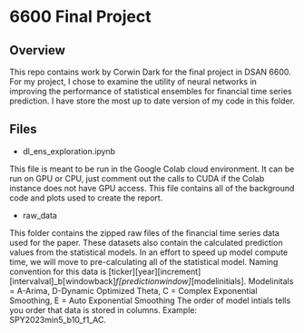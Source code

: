 # 6600 Final Project

## Overview

This repo contains work by Corwin Dark for the final project in DSAN 6600. For my project, I chose to examine the utility of neural networks in improving the performance of statistical ensembles for financial time series prediction. I have store the most up to date version of my code in this folder.

## Files

-  dl_ens_exploration.ipynb

This file is meant to be run in the Google Colab cloud environment. It can be run on GPU or CPU, just comment out the calls to CUDA if the Colab instance does not have GPU access. This file contains all of the background code and plots used to create the report.

-  raw_data
  
This folder contains the zipped raw files of the financial time series data used for the paper. These datasets also contain the calculated prediction values from the statistical models. In an effort to speed up model compute time, we will move to pre-calculating all of the statistical model. Naming convention for this data is [ticker][year][increment][intervalval]_b[windowback]_f[predictionwindow]_[modelinitials]. Modelinitals = A-Arima, D-Dynamic Optimized Theta, C = Complex Exponential Smoothing, E = Auto Exponential Smoothing The order of model intials tells you order that data is stored in columns. Example: SPY2023min5_b10_f1_AC.
